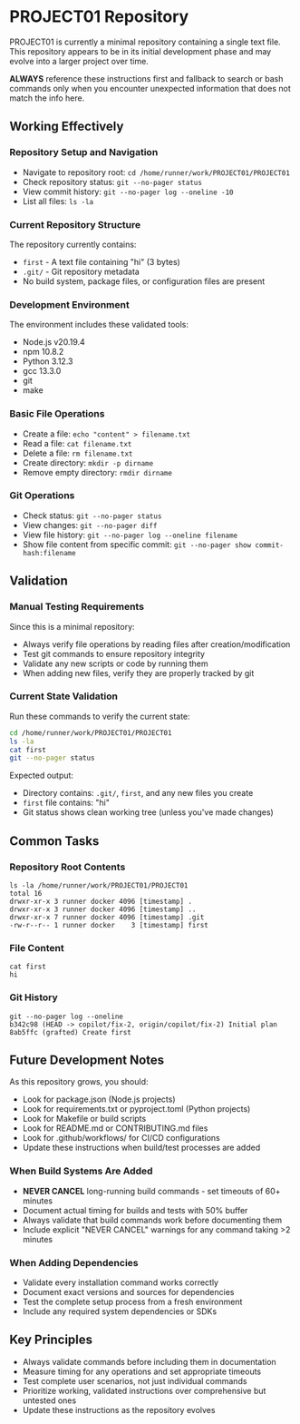# PROJECT01 Repository

PROJECT01 is currently a minimal repository containing a single text file. This repository appears to be in its initial development phase and may evolve into a larger project over time.

**ALWAYS** reference these instructions first and fallback to search or bash commands only when you encounter unexpected information that does not match the info here.

## Working Effectively

### Repository Setup and Navigation
- Navigate to repository root: `cd /home/runner/work/PROJECT01/PROJECT01`
- Check repository status: `git --no-pager status`
- View commit history: `git --no-pager log --oneline -10`
- List all files: `ls -la`

### Current Repository Structure
The repository currently contains:
- `first` - A text file containing "hi" (3 bytes)
- `.git/` - Git repository metadata
- No build system, package files, or configuration files are present

### Development Environment
The environment includes these validated tools:
- Node.js v20.19.4
- npm 10.8.2  
- Python 3.12.3
- gcc 13.3.0
- git
- make

### Basic File Operations
- Create a file: `echo "content" > filename.txt`
- Read a file: `cat filename.txt`
- Delete a file: `rm filename.txt`
- Create directory: `mkdir -p dirname`
- Remove empty directory: `rmdir dirname`

### Git Operations
- Check status: `git --no-pager status`
- View changes: `git --no-pager diff`
- View file history: `git --no-pager log --oneline filename`
- Show file content from specific commit: `git --no-pager show commit-hash:filename`

## Validation

### Manual Testing Requirements
Since this is a minimal repository:
- Always verify file operations by reading files after creation/modification
- Test git commands to ensure repository integrity
- Validate any new scripts or code by running them
- When adding new files, verify they are properly tracked by git

### Current State Validation
Run these commands to verify the current state:
```bash
cd /home/runner/work/PROJECT01/PROJECT01
ls -la
cat first
git --no-pager status
```
Expected output:
- Directory contains: `.git/`, `first`, and any new files you create
- `first` file contains: "hi"
- Git status shows clean working tree (unless you've made changes)

## Common Tasks

### Repository Root Contents
```
ls -la /home/runner/work/PROJECT01/PROJECT01
total 16
drwxr-xr-x 3 runner docker 4096 [timestamp] .
drwxr-xr-x 3 runner docker 4096 [timestamp] ..
drwxr-xr-x 7 runner docker 4096 [timestamp] .git
-rw-r--r-- 1 runner docker    3 [timestamp] first
```

### File Content
```
cat first
hi
```

### Git History
```
git --no-pager log --oneline
b342c98 (HEAD -> copilot/fix-2, origin/copilot/fix-2) Initial plan
8ab5ffc (grafted) Create first
```

## Future Development Notes

As this repository grows, you should:
- Look for package.json (Node.js projects)
- Look for requirements.txt or pyproject.toml (Python projects)
- Look for Makefile or build scripts
- Look for README.md or CONTRIBUTING.md files
- Look for .github/workflows/ for CI/CD configurations
- Update these instructions when build/test processes are added

### When Build Systems Are Added
- **NEVER CANCEL** long-running build commands - set timeouts of 60+ minutes
- Document actual timing for builds and tests with 50% buffer
- Always validate that build commands work before documenting them
- Include explicit "NEVER CANCEL" warnings for any command taking >2 minutes

### When Adding Dependencies
- Validate every installation command works correctly
- Document exact versions and sources for dependencies
- Test the complete setup process from a fresh environment
- Include any required system dependencies or SDKs

## Key Principles
- Always validate commands before including them in documentation
- Measure timing for any operations and set appropriate timeouts
- Test complete user scenarios, not just individual commands
- Prioritize working, validated instructions over comprehensive but untested ones
- Update these instructions as the repository evolves